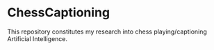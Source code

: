 # ChessCaptioning
This repository constitutes my research into chess playing/captioning Artificial Intelligence.
